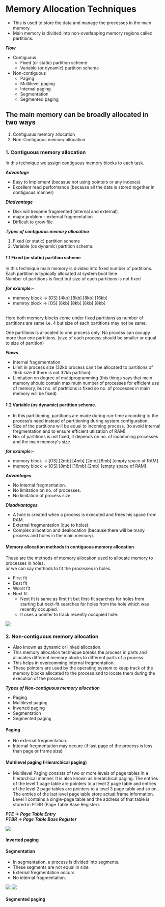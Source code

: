 # Memory Allocation Techniques
* This is used to store the data and manage the processes in the main memory.
* Main memory is divided into non-overlapping memory regions called partitions.

***Flow***
* Contiguous
    * Fixed (or static) partition scheme
    * Variable (or dynamic) partition scheme
* Non-contiguous
    * Paging
    * Multilevel paging
    * Internal paging
    * Segmentation
    * Segmented paging

## The main memory can be broadly allocated in two ways
1. Contiguous memory allocation
2. Non-Contiguous memory allocation 

### 1. Contiguous memory allocation
In this technique we assign contiguous memory blocks to each task.

***Advantage***
* Easy to Implement (becasue not using pointers or any indexes)
* Excellent read performance (because all the data is stored together in contiguous manner)

***Diadvantage***
* Disk will become fragmented (internal and external)
* major problem - external fragmentation
* Difficult to grow file

***Types of contiguous memory allocatino***
1. Fixed (or static) partition scheme
2. Variable (os dynamic) partition scheme.

#### 1.1 Fixed (or static) partition scheme
In this technique main memory is divided into fixed number of partitions.
<br>
Each partition is typically allocated at system boot time
<br>
Number of partitions is fixed but size of each partitions is not fixed
<br>

***for example:-***
* memory block -> [OS] [4kb] [8kb] [8kb] [16kb]
* memroy block -> [OS] [8kb] [8kb] [8kb] [8kb]
<br>
Here both memory blocks come under fixed partitions as number of partitions are same i.e. 4 but size of each partitions may not be same.

One partitions is allocated to one process only.
No process can occupy more than one partitions.
(size of each process should be smaller or equal to size of partition)

***Flaws***
* Internal fragementation
* Limit in process size (32kb process can't be allocated to partitions of 16kb size if there is not 32kb partition)
* Limitation on degree of multiprogramming (this things says that main memory should contain maximum number of processes for efficient use of memory, but no. of partitions is fixed so no. of processes in main memory will be fixed)

#### 1.2 Variable (os dynamic) partition scheme.
* In this partitioning, partitions are made during run-time according to the process’s need instead of partitioning during system configuration.
* Size of the partitions will be equal to incoming process. (to avoid internal fregmentation and to ensure efficient utlization of RAM)
* No. of partitions is not fixed, it depends on no. of incomming processes and the main memory's size.

***for example:-***
* memory block -> [OS] [2mb] [4mb] [2mb] [8mb] [empty space of RAM]
* memory block -> [OS] [8mb] [16mb] [2mb] [empty space of RAM]

***Advantages***
* No internal fregmentation.
* No limitation on no. of processes.
* No limitation of process size.

***Disadvantages***
* A hole is created when a process is executed and frees his space from RAM.
* External fregmentation (due to holes).
* Complex allocation and deallocation (because there will be many process and holes in the main memory).


#### Memory allocation methods in contiguous memory allocation
These are the methods of memory allocation used to allocate memory to processes in holes.
<br>
or we can say methods to fit the processes in holes.
* First fit
* Best fit
* Worst fit
* Next fit
    * Next fit is same as first fit but first-fit searches for holes from starting but next-fit searches for holes from the hole which was recently occupied.
    * It uses a pointer to track recently occupied hole.

<img src='first-best-worst-fit.gif'>

### 2. Non-contiguous memory allocation
* Also known as dynamic or linked allocation.
* This memory allocation technique breaks the process in parts and allocates different memory blocks to different parts of a process.
* This helps in overcomming internal fregmentation.
* These pointers are used by the operating system to keep track of the memory blocks allocated to the process and to locate them during the execution of the process.

***Types of Non-contiguous memory allocation***
* Paging
* Multilevel paging
* Inverted paging
* Segmentation
* Segmented paging

#### Paging
* No external fregmentation.
* Internal fregmentation may occure (if last page of the process is less than page or frame size)

#### Multilevel paging (Hierarchical paging)
* Multilevel Paging consists of two or more levels of page tables in a hierarchical manner. It is also known as hierarchical paging. The entries of the level 1 page table are pointers to a level 2 page table and entries of the level 2 page tables are pointers to a level 3 page table and so on. The entries of the last level page table store actual frame information. Level 1 contains a single-page table and the address of that table is stored in PTBR (Page Table Base Register).

***PTE -> Page Table Entry***<br>
***PTBR -> Page Table Base Register***

<img src="multilevel-paging.png">


#### Inverted paging

#### Segmentation
* In segmentation, a process is divided into segments.
* These segments are not equal in size.
* External fregmentation occurs.
* No internal fragmentation.

<img src='segmentation.webp'>
<img src='segmentation-2.webp'>

#### Segmented paging




